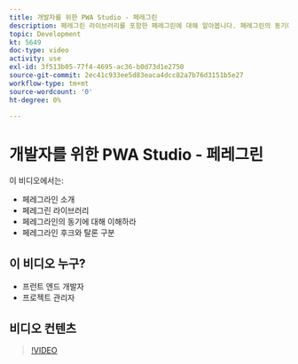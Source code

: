 ```yaml
---
title: 개발자를 위한 PWA Studio - 페레그린
description: 페레그린 라이브러리를 포함한 페레그린에 대해 알아봅니다. 페레그린의 동기에 대해 이해하라​은 페레그린의 후크와 탈론의 차이점을 이해하라.
topic: Development
kt: 5649
doc-type: video
activity: use
exl-id: 3f513b05-77f4-4695-ac36-b0d73d1e2750
source-git-commit: 2ec41c933ee5d83eaca4dcc82a7b76d3151b5e27
workflow-type: tm+mt
source-wordcount: '0'
ht-degree: 0%

---
```


# 개발자를 위한 PWA Studio - 페레그린

이 비디오에서는:

- 페레그라인 소개
- 페레그린 라이브러리
- 페레그라인의 동기에 대해 이해하라
- 페레그라인 후크와 탈론 구분

## 이 비디오 누구?

- 프런트 엔드 개발자
- 프로젝트 관리자

## 비디오 컨텐츠

>[!VIDEO](https://video.tv.adobe.com/v/35720?quality=12&learn=on)
